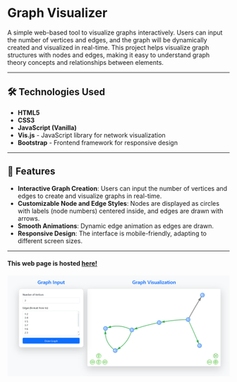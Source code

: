 # Graph Visualizer

A simple web-based tool to visualize graphs interactively. Users can input the number of vertices and edges, and the graph will be dynamically created and visualized in real-time. This project helps visualize graph structures with nodes and edges, making it easy to understand graph theory concepts and relationships between elements.

---

## 🛠 Technologies Used

- **HTML5**
- **CSS3**
- **JavaScript (Vanilla)**
- **Vis.js** - JavaScript library for network visualization
- **Bootstrap** - Frontend framework for responsive design

---

## 🔧 Features

- **Interactive Graph Creation**: Users can input the number of vertices and edges to create and visualize graphs in real-time.
- **Customizable Node and Edge Styles**: Nodes are displayed as circles with labels (node numbers) centered inside, and edges are drawn with arrows.
- **Smooth Animations**: Dynamic edge animation as edges are drawn.
- **Responsive Design**: The interface is mobile-friendly, adapting to different screen sizes.

---

#### This web page is hosted [here!](https://luimas007.github.io/graph-visualizer/)

![Example Image](Graph.png)

